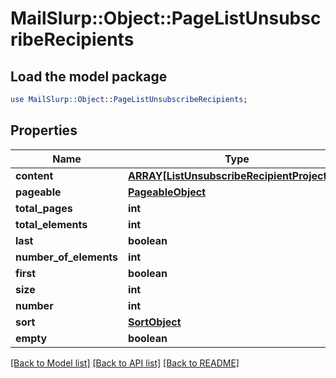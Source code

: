 # MailSlurp::Object::PageListUnsubscribeRecipients

## Load the model package
```perl
use MailSlurp::Object::PageListUnsubscribeRecipients;
```

## Properties
Name | Type | Description | Notes
------------ | ------------- | ------------- | -------------
**content** | [**ARRAY[ListUnsubscribeRecipientProjection]**](ListUnsubscribeRecipientProjection) |  | [optional] 
**pageable** | [**PageableObject**](PageableObject) |  | [optional] 
**total_pages** | **int** |  | 
**total_elements** | **int** |  | 
**last** | **boolean** |  | [optional] 
**number_of_elements** | **int** |  | [optional] 
**first** | **boolean** |  | [optional] 
**size** | **int** |  | [optional] 
**number** | **int** |  | [optional] 
**sort** | [**SortObject**](SortObject) |  | [optional] 
**empty** | **boolean** |  | [optional] 

[[Back to Model list]](../README#documentation-for-models) [[Back to API list]](../README#documentation-for-api-endpoints) [[Back to README]](../README)


